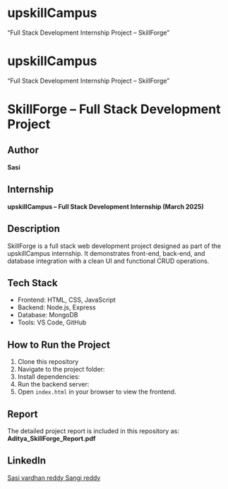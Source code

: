 # upskillCampus
“Full Stack Development Internship Project – SkillForge”
# upskillCampus
“Full Stack Development Internship Project – SkillForge”
# SkillForge – Full Stack Development Project

## Author
**Sasi**

## Internship
**upskillCampus – Full Stack Development Internship (March 2025)**

## Description
SkillForge is a full stack web development project designed as part of the upskillCampus internship. It demonstrates front-end, back-end, and database integration with a clean UI and functional CRUD operations.

## Tech Stack
- Frontend: HTML, CSS, JavaScript
- Backend: Node.js, Express
- Database: MongoDB
- Tools: VS Code, GitHub

## How to Run the Project
1. Clone this repository  
2. Navigate to the project folder:
3. Install dependencies:
4. Run the backend server:
5. Open `index.html` in your browser to view the frontend.

## Report
The detailed project report is included in this repository as:
**Aditya_SkillForge_Report.pdf**

## LinkedIn
[Sasi vardhan reddy Sangi reddy](www.linkedin.com/in/sasi-vardhan-reddy-sangi-reddy-49b036322)

